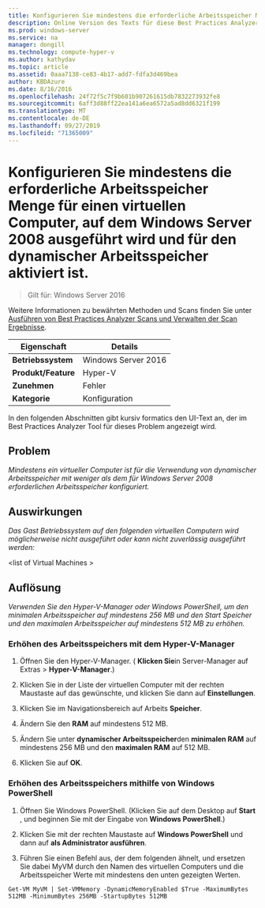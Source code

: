 ```yaml
---
title: Konfigurieren Sie mindestens die erforderliche Arbeitsspeicher Menge für einen virtuellen Computer, auf dem Windows Server 2008 ausgeführt wird und für den dynamischer Arbeitsspeicher aktiviert ist.
description: Online Version des Texts für diese Best Practices Analyzer Regel.
ms.prod: windows-server
ms.service: na
manager: dongill
ms.technology: compute-hyper-v
ms.author: kathydav
ms.topic: article
ms.assetid: 0aaa7138-ce83-4b17-add7-fdfa3d469bea
author: KBDAzure
ms.date: 8/16/2016
ms.openlocfilehash: 24f72f5c7f9b601b907261615db7832273932fe8
ms.sourcegitcommit: 6aff3d88ff22ea141a6ea6572a5ad8dd6321f199
ms.translationtype: MT
ms.contentlocale: de-DE
ms.lasthandoff: 09/27/2019
ms.locfileid: "71365009"
---
```

# <a name="configure-at-least-the-required-amount-of-memory-for-a-virtual-machine-running-windows-server-2008-and-enabled-for-dynamic-memory"></a>Konfigurieren Sie mindestens die erforderliche Arbeitsspeicher Menge für einen virtuellen Computer, auf dem Windows Server 2008 ausgeführt wird und für den dynamischer Arbeitsspeicher aktiviert ist.

>Gilt für: Windows Server 2016

Weitere Informationen zu bewährten Methoden und Scans finden Sie unter [Ausführen von Best Practices Analyzer Scans und Verwalten der Scan Ergebnisse](https://go.microsoft.com/fwlink/p/?LinkID=223177).  
  
|Eigenschaft|Details|  
|-|-|  
|**Betriebssystem**|Windows Server 2016|  
|**Produkt/Feature**|Hyper-V|  
|**Zunehmen**|Fehler|  
|**Kategorie**|Konfiguration|  
  
In den folgenden Abschnitten gibt kursiv formatics den UI-Text an, der im Best Practices Analyzer Tool für dieses Problem angezeigt wird.  
  
## <a name="issue"></a>Problem  
*Mindestens ein virtueller Computer ist für die Verwendung von dynamischer Arbeitsspeicher mit weniger als dem für Windows Server 2008 erforderlichen Arbeitsspeicher konfiguriert.*  
  
## <a name="impact"></a>Auswirkungen  
*Das Gast Betriebssystem auf den folgenden virtuellen Computern wird möglicherweise nicht ausgeführt oder kann nicht zuverlässig ausgeführt werden:*  
  
\<list of Virtual Machines >  
  
## <a name="resolution"></a>Auflösung  
*Verwenden Sie den Hyper-V-Manager oder Windows PowerShell, um den minimalen Arbeitsspeicher auf mindestens 256 MB und den Start Speicher und den maximalen Arbeitsspeicher auf mindestens 512 MB zu erhöhen.*  
  
### <a name="increase-memory-using-hyper-v-manager"></a>Erhöhen des Arbeitsspeichers mit dem Hyper-V-Manager  
  
1.  Öffnen Sie den Hyper-V-Manager. ( **Klicken Sie**in Server-Manager auf Extras  > **Hyper-V-Manager**.)  
  
2.  Klicken Sie in der Liste der virtuellen Computer mit der rechten Maustaste auf das gewünschte, und klicken Sie dann auf **Einstellungen**.  
  
3.  Klicken Sie im Navigationsbereich auf Arbeits **Speicher**.  
  
4.  Ändern Sie den **RAM** auf mindestens 512 MB.  
  
5.  Ändern Sie unter **dynamischer Arbeitsspeicher**den **minimalen RAM** auf mindestens 256 MB und den **maximalen RAM** auf 512 MB.  
  
6.  Klicken Sie auf **OK**.  
  
### <a name="increase-memory-using-windows-powershell"></a>Erhöhen des Arbeitsspeichers mithilfe von Windows PowerShell  
  
1.  Öffnen Sie Windows PowerShell. (Klicken Sie auf dem Desktop auf **Start** , und beginnen Sie mit der Eingabe von **Windows PowerShell**.)  
  
2.  Klicken Sie mit der rechten Maustaste auf **Windows PowerShell** und dann auf **als Administrator ausführen**.  
  
3.  Führen Sie einen Befehl aus, der dem folgenden ähnelt, und ersetzen Sie dabei MyVM durch den Namen des virtuellen Computers und die Arbeitsspeicher Werte mit mindestens den unten gezeigten Werten.  
  
```  
Get-VM MyVM | Set-VMMemory -DynamicMemoryEnabled $True -MaximumBytes 512MB -MinimumBytes 256MB -StartupBytes 512MB  
```  
  


